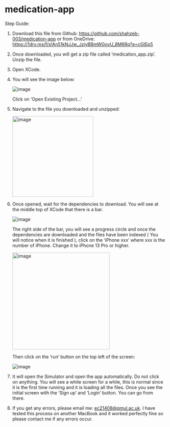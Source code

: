 # medication-app

Step Guide:

1.	Download this file from Github: https://github.com/shahzeb-003/medication-app
    or from OneDrive: https://1drv.ms/f/s!An51kNJJw_JziyBBmWGovU_8M6Rq?e=cGlEp5

2.	Once downloaded, you will get a zip file called ‘medication_app.zip’. Unzip the file.
3.	Open XCode. 
4.	You will see the image below:
    
    ![image](https://github.com/shahzeb-003/medication-app/assets/99556355/6dd14968-291a-46bd-abb7-51860493b32d)

    Click on ‘Open Existing Project…’
5.	Navigate to the file you downloaded and unzipped:

    <img width="253" alt="image" src="https://github.com/shahzeb-003/medication-app/assets/99556355/8563f8fa-d6e4-4c6b-bfdc-01575cbc19a1">

6.	Once opened, wait for the dependencies to download. You will see at the middle top of XCode that there is a bar. 

    ![image](https://github.com/shahzeb-003/medication-app/assets/99556355/fb4c433c-41db-4af1-a4ca-d1c02206dba0)

    The right side of the bar, you will see a progress circle and once the dependencies are downloaded and the files have been indexed ( You will notice when it is finished ), click on the ‘iPhone xxx’ where xxx is the number of iPhone. Change it     to iPhone 13 Pro or higher.

    <img width="304" alt="image" src="https://github.com/shahzeb-003/medication-app/assets/99556355/cc42d8b5-438c-4998-9821-6ac00c137faf">

    Then click on the ‘run’ button on the top left of the screen:

    ![image](https://github.com/shahzeb-003/medication-app/assets/99556355/88e021a2-73aa-43d3-855b-992d72edc9fb)


7.	It will open the Simulator and open the app automatically. Do not click on anything. You will see a white screen for a while, this is normal since it is the first time running and it is loading all the files. Once you see the initial screen       with the ‘Sign up’ and ‘Login’ button. You can go from there.

8.	If you get any errors, please email me: ec21408@qmul.ac.uk. I have tested this process on another MacBook and it worked perfectly fine so please contact me if any errors occur.




